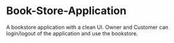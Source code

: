 # Book-Store-Application
A bookstore application with a clean UI.
Owner and Customer can login/logout of the application and use the bookstore.
